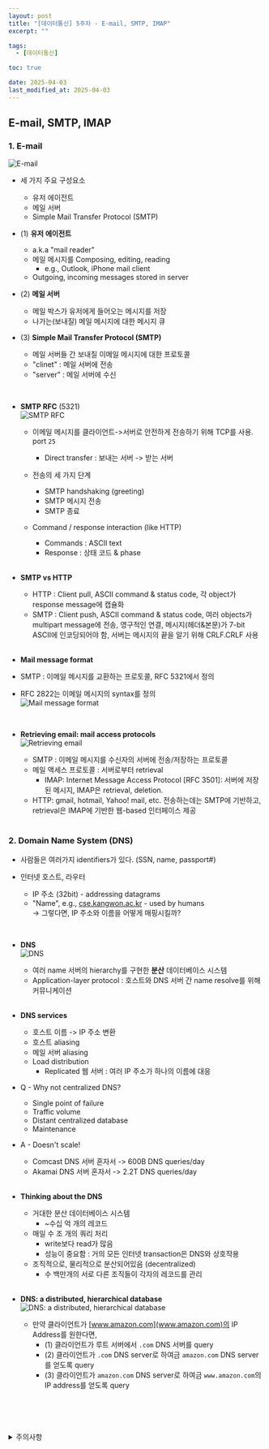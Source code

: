 ```yaml
---
layout: post
title: "[데이터통신] 5주차 - E-mail, SMTP, IMAP"
excerpt: ""

tags:
  - [데이터통신]

toc: true

date: 2025-04-03
last_modified_at: 2025-04-03
---
```

## E-mail, SMTP, IMAP
### 1. E-mail  
![E-mail][def2]
- 세 가지 주요 구성요소
  - 유저 에이전트
  - 메일 서버
  - Simple Mail Transfer Protocol (SMTP)  

- (1) **유저 에이전트**
  - a.k.a "mail reader"
  - 메일 메시지를 Composing, editing, reading
    - e.g., Outlook, iPhone mail client
  - Outgoing, incoming messages stored in server  

- (2) **메일 서버**
  - 메일 박스가 유저에게 들어오는 메시지를 저장
  - 나가는(보내질) 메일 메시지에 대한 메시지 큐

- (3) **Simple Mail Transfer Protocol (SMTP)**
   - 메일 서버들 간 보내질 이메일 메시지에 대한 프로토콜
   - "clinet" : 메일 서버에 전송
   - "server" : 메일 서버에 수신

<br>

- **SMTP RFC** (5321)  
![SMTP RFC][def]  
  - 이메일 메시지를 클라이언트->서버로 안전하게 전송하기 위해 TCP를 사용. port `25`  
    - Direct transfer : 보내는 서버 -> 받는 서버

  - 전송의 세 가지 단계
    - SMTP handshaking (greeting)
    - SMTP 메시지 전송
    - SMTP 종료

  - Command / response interaction (like HTTP)  
    - Commands : ASCII text
    - Response : 상태 코드 & phase  

    <br>

- **SMTP vs HTTP**
  - HTTP : Client pull, ASCII command & status code, 각 object가 response message에 캡슐화
  - SMTP :  Client push, ASCII command & status code, 여러 objects가 multipart message에 전송, 영구적인 연결, 메시지(헤더&본문)가 7-bit ASCII에 인코딩되어야 함, 서버는 메시지의 끝을 알기 위해 CRLF.CRLF 사용  

  <br>

- **Mail message format**
- SMTP : 이메일 메시지를 교환하는 프로토콜, RFC 5321에서 정의  
- RFC 2822는 이메일 메시지의 syntax를 정의  
![Mail message format][def3]  

<br>

- **Retrieving email: mail access protocols**  
![Retrieving email][def4]  
  - SMTP : 이메일 메시지를 수신자의 서버에 전송/저장하는 프로토콜  
  - 메일 액세스 프로토콜 : 서버로부터 retrieval  
    - IMAP: Internet Message Access Protocol [RFC 3501]: 서버에 저장된 메시지, IMAP은 retrieval, deletion.
  - HTTP: gmail, hotmail, Yahoo! mail, etc. 전송하는데는 SMTP에 기반하고, retrieval은 IMAP에 기반한 웹-based 인터페이스 제공  

  <br>

### 2. Domain Name System (DNS)  
- 사람들은 여러가지 identifiers가 있다. (SSN, name, passport#)  

- 인터넷 호스트, 라우터
  - IP 주소 (32bit) - addressing datagrams
  - "Name", e.g., [cse.kangwon.ac.kr](cse.kangwon.ac.kr) - used by humans  
  -> 그렇다면, IP 주소와 이름을 어떻게 매핑시킬까?  

<br>

- **DNS**  
![DNS][def5]  
  - 여러 name 서버의 hierarchy를 구현한 **분산** 데이터베이스 시스템  
  - Application-layer protocol : 호스트와 DNS 서버 간 name resolve를 위해 커뮤니케이션  

  <br>

- **DNS services**
  - 호스트 이름 -> IP 주소 변환
  - 호스트 aliasing
  - 메일 서버 aliasing
  - Load distribution  
    - Replicated 웹 서버 : 여러 IP 주소가 하나의 이름에 대응  

- Q - Why not centralized DNS?
  - Single point of failure
  - Traffic volume
  - Distant centralized database
  - Maintenance  

- A - Doesn't scale!
  - Comcast DNS 서버 혼자서 -> 600B DNS queries/day
  - Akamai DNS 서버 혼자서 -> 2.2T DNS queries/day  

  <br>

- **Thinking about the DNS**
  - 거대한 분산 데이터베이스 시스템
    - ~수십 억 개의 레코드
  - 매일 수 조 개의 쿼리 처리
    - write보다 read가 많음
    - 성능이 중요함 : 거의 모든 인터넷 transaction은 DNS와 상호작용  
  - 조직적으로, 물리적으로 분산되어있음 (decentralized)
    - 수 백만개의 서로 다른 조직들이 각자의 레코드를 관리  

  <br>

- **DNS: a distributed, hierarchical database**  
![DNS: a distributed, hierarchical database][def6]  
  - 만약 클라이언트가 [www.amazon.com](www.amazon.com)의 IP Address를 원한다면,  
    - (1) 클라이언트가 루트 서버에서 `.com` DNS 서버를 query
    - (2) 클라이언트가 `.com` DNS server로 하여금 `amazon.com` DNS server를 얻도록 query
    - (3) 클라이언트가 `amazon.com` DNS server로 하여금 `www.amazon.com`의 IP address를 얻도록 query  

<br>
<br>
<br>
<br>
<details>
<summary>주의사항</summary>
<div markdown="1">

이 포스팅은 강원대학교 김도형 교수님의 데이터통신 수업을 들으며 내용을 정리 한 것입니다.  
수업 내용에 대한 저작권은 교수님께 있으니,  
다른 곳으로의 무분별한 내용 복사를 자제해 주세요.

</div>
</details>

[def]: https://i.imgur.com/6KjVQOB.png
[def2]: https://i.imgur.com/IGDslbi.png
[def3]: https://i.imgur.com/ruE2b05.png
[def4]: https://i.imgur.com/NmgN4A9.png
[def5]: https://i.imgur.com/MQvVJzR.png
[def6]: https://i.imgur.com/hzFvOAt.png
